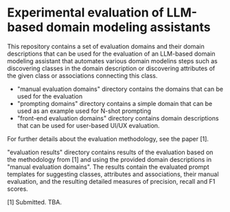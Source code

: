 # Experimental evaluation of LLM-based domain modeling assistants

This repository contains a set of evaluation domains and their domain descriptions that can be used for the evaluation of an LLM-based domain modeling assistant that automates various domain modelins steps such as discovering classes in the domain description or discovering attributes of the given class or associations connecting this class.

* "manual evaluation domains" directory contains the domains that can be used for the evaluation
* "prompting domains" directory contains a simple domain that can be used as an example used for N-shot prompting
* "front-end evaluation domains" directory contains domain descriptions that can be used for user-based UI/UX evaluation.

For further details about the evaluation methodology, see the paper [1].

"evaluation results" directory contains results of the evaluation based on the methodology from [1] and using the provided domain descriptions in "manual evaluation domains".
The results contain the evaluated prompt templates for suggesting classes, attributes and associations, their manual evaluation, and the resulting detailed measures of precision, recall and F1 scores.

[1] Submitted. TBA.